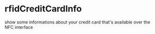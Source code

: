 # rfidCreditCardInfo
show some informations about your credit card that's available over the NFC interface
